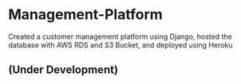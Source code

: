# Management-Platform
Created a customer management platform using Django, hosted the database with AWS RDS and S3 Bucket, and deployed using Heroku
## (Under Development)

